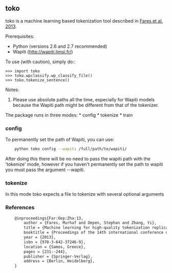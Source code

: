 toko
--------


toko is a machine learning based tokenization tool described in [Fares et al. 2013](http://link.springer.com/chapter/10.1007%2F978-3-642-37247-6_19).

Prerequisites:

* Python (versions 2.6 and 2.7 recommended)
* Wapiti (http://wapiti.limsi.fr/)

To use (with caution), simply do::

    >>> import toko
    >>> toko.wpclassify.wp_classify_file()
    >>> toko.tokenize_sentence()


Notes:
1) Please use absolute paths all the time, especially for Wapiti
models because the Wapiti path might be different from that of the
tokenizer.


The package runs in three modes: 
    *  config 
    *  tokenize 
    *  train

### config
To permanently set the path of Wapiti, you can use:
```sh
    python toko config --wapiti /full/path/to/wapiti/
```


After doing this there will be no need to pass the wapiti path with
the 'tokenize' mode, however if you haven't permanently set the path
to wapiti you must pass the argument --wapiti.


### tokenize

In this mode toko expects a file to tokenize with several optional
arguments

### References

```LaTeX
    @inproceedings{Far:Oep:Zha:13,
        author = {Fares, Murhaf and Oepen, Stephan and Zhang, Yi},
        title = {Machine learning for high-quality tokenization replicating variable tokenization schemes},
        booktitle = {Proceedings of the 14th international conference on Computational Linguistics and Intelligent Text Processing - Volume Part I},
        year = {2013},
        isbn = {978-3-642-37246-9},
        location = {Samos, Greece},
        pages = {231--244}, 
        publisher = {Springer-Verlag},
        address = {Berlin, Heidelberg},
    }
```

